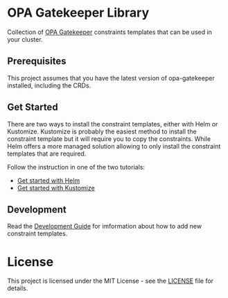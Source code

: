 # OPA Gatekeeper Library
Collection of [OPA Gatekeeper](https://github.com/open-policy-agent/gatekeeper) constraints templates that can be used in your cluster.

## Prerequisites
This project assumes that you have the latest version of opa-gatekeeper installed, including the CRDs.

## Get Started
There are two ways to install the constraint templates, either with Helm or Kustomize. Kustomize is probably the easiest method to install the
constraint template but it will require you to copy the constraints. While Helm offers a more managed solution allowing to only install the
constraint templates that are required.

Follow the instruction in one of the two tutorials:
* [Get started with Helm](./charts/gatekeeper-library)
* [Get started with Kustomize](./deploy)

## Development
Read the [Development Guide](./library) for imformation about how to add new constraint templates.

# License
This project is licensed under the MIT License - see the [LICENSE](LICENSE) file for details.
